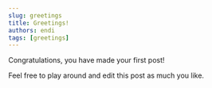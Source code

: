 ```yaml
---
slug: greetings
title: Greetings!
authors: endi
tags: [greetings]
---
```


Congratulations, you have made your first post!

Feel free to play around and edit this post as much you like.